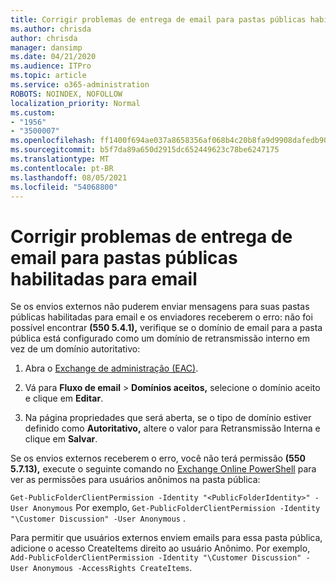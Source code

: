 ```yaml
---
title: Corrigir problemas de entrega de email para pastas públicas habilitadas para email
ms.author: chrisda
author: chrisda
manager: dansimp
ms.date: 04/21/2020
ms.audience: ITPro
ms.topic: article
ms.service: o365-administration
ROBOTS: NOINDEX, NOFOLLOW
localization_priority: Normal
ms.custom:
- "1956"
- "3500007"
ms.openlocfilehash: ff1400f694ae037a8658356af068b4c20b8fa9d9908dafedb90db7bb6859530f
ms.sourcegitcommit: b5f7da89a650d2915dc652449623c78be6247175
ms.translationtype: MT
ms.contentlocale: pt-BR
ms.lasthandoff: 08/05/2021
ms.locfileid: "54068800"
---
```

# <a name="fix-email-delivery-issues-to-mail-enabled-public-folders"></a>Corrigir problemas de entrega de email para pastas públicas habilitadas para email

Se os envios externos não puderem enviar mensagens para suas pastas públicas habilitadas para email e os enviadores receberem o erro: não foi possível encontrar **(550 5.4.1),** verifique se o domínio de email para a pasta pública está configurado como um domínio de retransmissão interno em vez de um domínio autoritativo:

1. Abra o [Exchange de administração (EAC)](https://docs.microsoft.com/Exchange/exchange-admin-center).

2. Vá para **Fluxo de email** \> **Domínios aceitos,** selecione o domínio aceito e clique em **Editar**.

3. Na página propriedades que será aberta, se o tipo de domínio  estiver definido como **Autoritativo,** altere o valor para Retransmissão Interna e clique em **Salvar**.

Se os envios externos receberem o erro, você não terá permissão **(550 5.7.13),** execute o seguinte comando no [Exchange Online PowerShell](https://docs.microsoft.com/powershell/exchange/exchange-online/connect-to-exchange-online-powershell/connect-to-exchange-online-powershell) para ver as permissões para usuários anônimos na pasta pública:

`Get-PublicFolderClientPermission -Identity "<PublicFolderIdentity>" -User Anonymous` Por exemplo, `Get-PublicFolderClientPermission -Identity "\Customer Discussion" -User Anonymous` .

Para permitir que usuários externos enviem emails para essa pasta pública, adicione o acesso CreateItems direito ao usuário Anônimo. Por exemplo, `Add-PublicFolderClientPermission -Identity "\Customer Discussion" -User Anonymous -AccessRights CreateItems`.
